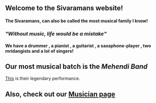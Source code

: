 ## Welcome to the Sivaramans website!

#### The Sivaramans, can also be called the most musical family I know!

### ***"Without music, life would be a mistake"***

#### We have a drummer , a pianist , a guitarist , a saxaphone-player , two mridangists and a lot of singers!

## Our most musical batch is the ***Mehendi Band***
[This](https://www.youtube.com/watch?v=q0w0RV4eCCA) is their legendary performance.
## Also, check out our [Musician page](https://shiviatrix.github.io/Sivaramans-Mehendi-Band-musicians/)

